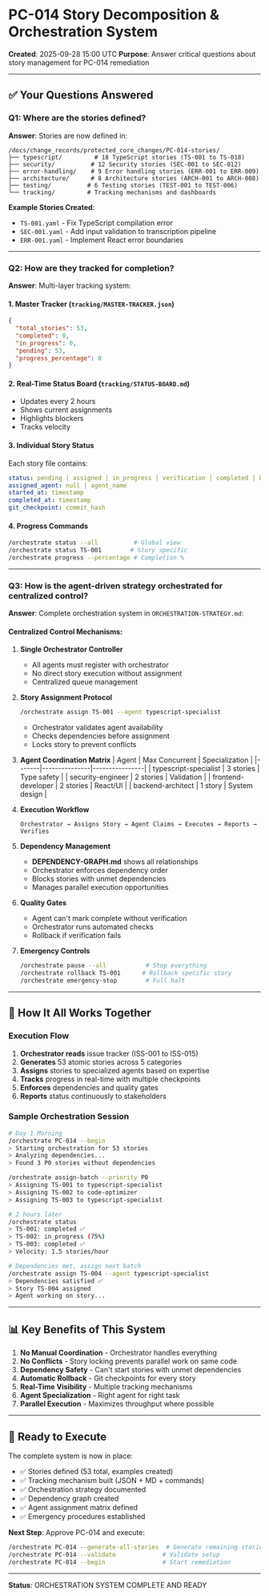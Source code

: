 # PC-014 Story Decomposition & Orchestration System

**Created**: 2025-09-28 15:00 UTC
**Purpose**: Answer critical questions about story management for PC-014 remediation

---

## ✅ Your Questions Answered

### Q1: Where are the stories defined?
**Answer**: Stories are now defined in:
```
/docs/change_records/protected_core_changes/PC-014-stories/
├── typescript/         # 18 TypeScript stories (TS-001 to TS-018)
├── security/          # 12 Security stories (SEC-001 to SEC-012)
├── error-handling/    # 9 Error handling stories (ERR-001 to ERR-009)
├── architecture/      # 8 Architecture stories (ARCH-001 to ARCH-008)
├── testing/          # 6 Testing stories (TEST-001 to TEST-006)
└── tracking/         # Tracking mechanisms and dashboards
```

**Example Stories Created**:
- `TS-001.yaml` - Fix TypeScript compilation error
- `SEC-001.yaml` - Add input validation to transcription pipeline
- `ERR-001.yaml` - Implement React error boundaries

---

### Q2: How are they tracked for completion?
**Answer**: Multi-layer tracking system:

#### 1. **Master Tracker** (`tracking/MASTER-TRACKER.json`)
```json
{
  "total_stories": 53,
  "completed": 0,
  "in_progress": 0,
  "pending": 53,
  "progress_percentage": 0
}
```

#### 2. **Real-Time Status Board** (`tracking/STATUS-BOARD.md`)
- Updates every 2 hours
- Shows current assignments
- Highlights blockers
- Tracks velocity

#### 3. **Individual Story Status**
Each story file contains:
```yaml
status: pending | assigned | in_progress | verification | completed | blocked
assigned_agent: null | agent_name
started_at: timestamp
completed_at: timestamp
git_checkpoint: commit_hash
```

#### 4. **Progress Commands**
```bash
/orchestrate status --all          # Global view
/orchestrate status TS-001        # Story specific
/orchestrate progress --percentage # Completion %
```

---

### Q3: How is the agent-driven strategy orchestrated for centralized control?
**Answer**: Complete orchestration system in `ORCHESTRATION-STRATEGY.md`:

#### **Centralized Control Mechanisms**:

1. **Single Orchestrator Controller**
   - All agents must register with orchestrator
   - No direct story execution without assignment
   - Centralized queue management

2. **Story Assignment Protocol**
   ```bash
   /orchestrate assign TS-001 --agent typescript-specialist
   ```
   - Orchestrator validates agent availability
   - Checks dependencies before assignment
   - Locks story to prevent conflicts

3. **Agent Coordination Matrix**
   | Agent | Max Concurrent | Specialization |
   |-------|---------------|----------------|
   | typescript-specialist | 3 stories | Type safety |
   | security-engineer | 2 stories | Validation |
   | frontend-developer | 2 stories | React/UI |
   | backend-architect | 1 story | System design |

4. **Execution Workflow**
   ```mermaid
   Orchestrator → Assigns Story → Agent Claims → Executes → Reports → Verifies
   ```

5. **Dependency Management**
   - **DEPENDENCY-GRAPH.md** shows all relationships
   - Orchestrator enforces dependency order
   - Blocks stories with unmet dependencies
   - Manages parallel execution opportunities

6. **Quality Gates**
   - Agent can't mark complete without verification
   - Orchestrator runs automated checks
   - Rollback if verification fails

7. **Emergency Controls**
   ```bash
   /orchestrate pause --all           # Stop everything
   /orchestrate rollback TS-001      # Rollback specific story
   /orchestrate emergency-stop        # Full halt
   ```

---

## 🎯 How It All Works Together

### Execution Flow
1. **Orchestrator reads** issue tracker (ISS-001 to ISS-015)
2. **Generates** 53 atomic stories across 5 categories
3. **Assigns** stories to specialized agents based on expertise
4. **Tracks** progress in real-time with multiple checkpoints
5. **Enforces** dependencies and quality gates
6. **Reports** status continuously to stakeholders

### Sample Orchestration Session
```bash
# Day 1 Morning
/orchestrate PC-014 --begin
> Starting orchestration for 53 stories
> Analyzing dependencies...
> Found 3 P0 stories without dependencies

/orchestrate assign-batch --priority P0
> Assigning TS-001 to typescript-specialist
> Assigning TS-002 to code-optimizer
> Assigning TS-003 to typescript-specialist

# 2 hours later
/orchestrate status
> TS-001: completed ✅
> TS-002: in_progress (75%)
> TS-003: completed ✅
> Velocity: 1.5 stories/hour

# Dependencies met, assign next batch
/orchestrate assign TS-004 --agent typescript-specialist
> Dependencies satisfied ✅
> Story TS-004 assigned
> Agent working on story...
```

---

## 📊 Key Benefits of This System

1. **No Manual Coordination** - Orchestrator handles everything
2. **No Conflicts** - Story locking prevents parallel work on same code
3. **Dependency Safety** - Can't start stories with unmet dependencies
4. **Automatic Rollback** - Git checkpoints for every story
5. **Real-Time Visibility** - Multiple tracking mechanisms
6. **Agent Specialization** - Right agent for right task
7. **Parallel Execution** - Maximizes throughput where possible

---

## 🚀 Ready to Execute

The complete system is now in place:
- ✅ Stories defined (53 total, examples created)
- ✅ Tracking mechanism built (JSON + MD + commands)
- ✅ Orchestration strategy documented
- ✅ Dependency graph created
- ✅ Agent assignment matrix defined
- ✅ Emergency procedures established

**Next Step**: Approve PC-014 and execute:
```bash
/orchestrate PC-014 --generate-all-stories  # Generate remaining stories
/orchestrate PC-014 --validate             # Validate setup
/orchestrate PC-014 --begin                # Start remediation
```

---

**Status**: ORCHESTRATION SYSTEM COMPLETE AND READY